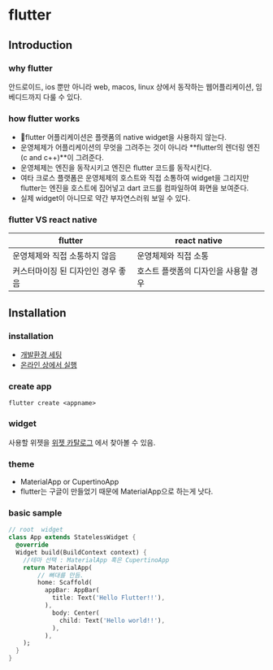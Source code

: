 # flutter

## Introduction

### why flutter

안드로이드, ios 뿐만 아니라 web, macos, linux 상에서 동작하는 웹어플리케이션, 임베디드까지 다룰 수 있다.

### how flutter works

- flutter 어플리케이션은 플랫폼의 native widget을 사용하지 않는다.
- 운영체제가 어플리케이션의 무엇을 그려주는 것이 아니라 **flutter의 렌더링 엔진(c and c++)**이 그려준다.
- 운영체제는 엔진을 동작시키고 엔진은 flutter 코드를 동작시킨다.
- 여타 크로스 플랫폼은 운영체제의 호스트와 직접 소통하여 widget을 그리지만 flutter는 엔진을 호스트에 집어넣고 dart 코드를 컴파일하여 화면을 보여준다.
- 실제 widget이 아니므로 약간 부자연스러워 보일 수 있다.

### flutter VS react native

| flutter                            | react native                         |
| ---------------------------------- | ------------------------------------ |
| 운영체제와 직접 소통하지 않음      | 운영체제와 직접 소통                 |
| 커스터마이징 된 디자인인 경우 좋음 | 호스트 플랫폼의 디자인을 사용할 경우 |

## Installation

### installation

- [개발환경 세팅](https://peppered-bottle-2c8.notion.site/3b42b7667166496c8fae464760fe1dd5?pvs=4)
- [온라인 상에서 실행](https://dartpad.dev/?)

### create app

`flutter create <appname>`

### widget

사용할 위젯을 [위젯 카탈로그](https://docs.flutter.dev/ui/widgets) 에서 찾아볼 수 있음.

### theme

- MaterialApp or CupertinoApp
- flutter는 구글이 만들었기 때문에 MaterialApp으로 하는게 낫다.

### basic sample

```dart
// root  widget
class App extends StatelessWidget {
  @override
  Widget build(BuildContext context) {
    //테마 선택 : MaterialApp 혹은 CupertinoApp
    return MaterialApp(
        // 뼈대를 만듬.
        home: Scaffold(
          appBar: AppBar(
            title: Text('Hello Flutter!!'),
          ),
            body: Center(
              child: Text('Hello world!!'),
            ),
          ),
    );
  }
}

```
